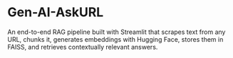 # Gen-AI-AskURL
An end-to-end RAG pipeline built with Streamlit that scrapes text from any URL, chunks it, generates embeddings with Hugging Face, stores them in FAISS, and retrieves contextually relevant answers.
